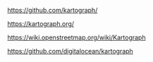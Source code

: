 https://github.com/kartograph/

https://kartograph.org/

https://wiki.openstreetmap.org/wiki/Kartograph

https://github.com/digitalocean/kartograph
